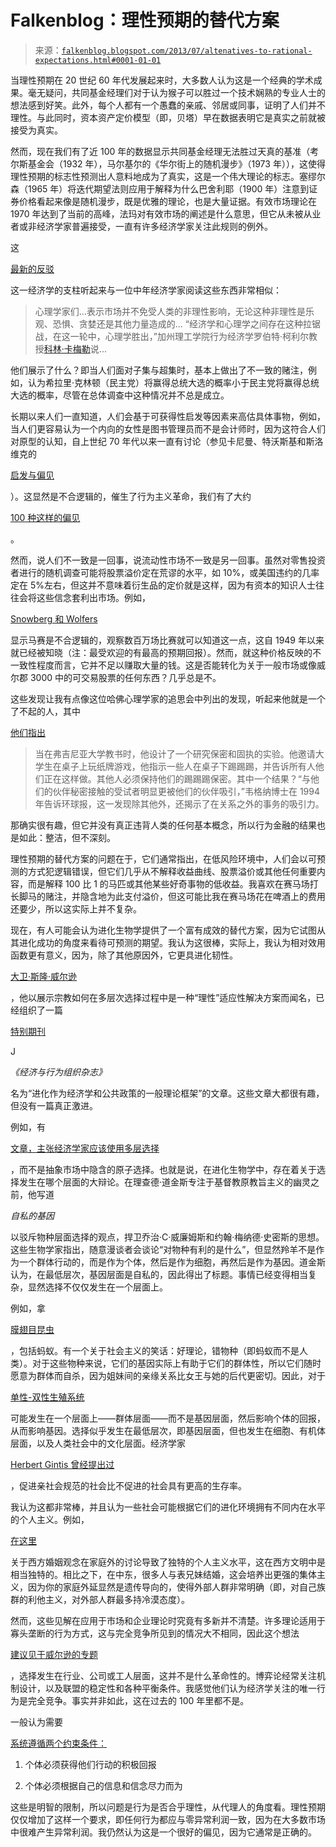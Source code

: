 <!--yml

类别：未分类

日期：2024-05-12 20:04:19

-->

# Falkenblog：理性预期的替代方案

> 来源：[`falkenblog.blogspot.com/2013/07/altenatives-to-rational-expectations.html#0001-01-01`](http://falkenblog.blogspot.com/2013/07/altenatives-to-rational-expectations.html#0001-01-01)

当理性预期在 20 世纪 60 年代发展起来时，大多数人认为这是一个经典的学术成果。毫无疑问，共同基金经理们对于认为猴子可以胜过一个技术娴熟的专业人士的想法感到好笑。此外，每个人都有一个愚蠢的亲戚、邻居或同事，证明了人们并不理性。与此同时，资本资产定价模型（即，贝塔）早在数据表明它是真实之前就被接受为真实。

然而，现在我们有了近 100 年的数据显示共同基金经理无法胜过天真的基准（考尔斯基金会（1932 年），马尔基尔的《华尔街上的随机漫步》（1973 年）），这使得理性预期的标志性预测出人意料地成为了真实，这是一个伟大理论的标志。塞缪尔森（1965 年）将迭代期望法则应用于解释为什么巴舍利耶（1900 年）注意到证券价格看起来像是随机漫步，既是优雅的理论，也是大量证据。有效市场理论在 1970 年达到了当前的高峰，法玛对有效市场的阐述是什么意思，但它从未被从业者或非经济学家普遍接受，一直有许多经济学家关注此规则的例外。

这

[最新的反驳](http://www.caltech.edu/content/psychology-influences-markets)

这一经济学的支柱听起来与一位中年经济学家阅读这些东西非常相似：

> 心理学家们...表示市场并不免受人类的非理性影响，无论这种非理性是乐观、恐惧、贪婪还是其他力量造成的... “经济学和心理学之间存在这种拉锯战，在这一轮中，心理学胜出，”加州理工学院行为经济学罗伯特·柯利尔教授[科林·卡梅勒](http://www.hss.caltech.edu/~camerer/camerer.html)说...

他们展示了什么？即当人们面对子集与超集时，基本上做出了不一致的赌注，例如，认为希拉里·克林顿（民主党）将赢得总统大选的概率小于民主党将赢得总统大选的概率，尽管在总体调查中这种情况并不总是成立。

长期以来人们一直知道，人们会基于可获得性启发等因素来高估具体事物，例如，当人们更容易认为一个内向的女性是图书管理员而不是会计师时，因为这符合人们对原型的认知，自上世纪 70 年代以来一直有讨论（参见卡尼曼、特沃斯基和斯洛维克的

[启发与偏见](http://www.amazon.com/dp/0521796792)

）。这显然是不合逻辑的，催生了行为主义革命，我们有了大约

[100 种这样的偏见](http://en.wikipedia.org/wiki/List_of_cognitive_biases)

。

然而，说人们不一致是一回事，说流动性市场不一致是另一回事。虽然对零售投资者进行的随机调查可能将股票溢价定在荒谬的水平，如 10%，或美国违约的几率定在 5%左右，但这并不意味着衍生品的定价就是这样，因为有资本的知识人士往往会将这些信念套利出市场。例如，

[Snowberg 和 Wolfers](http://www.hss.caltech.edu/~snowberg/papers/Snowberg-Wolfers%20Risk%20Love%20or%20Decision%20Weights-NBER.pdf)

显示马赛是不合逻辑的，观察数百万场比赛就可以知道这一点，这自 1949 年以来就已经被知晓（注：最受欢迎的有最高的预期回报）。然而，就这种价格反映的不一致性程度而言，它并不足以赚取大量的钱。这是否能转化为关于一般市场或像威尔郡 3000 中的可交易股票的任何东西？几乎总是不。

这些发现让我有点像这位哈佛心理学家的追思会中列出的发现，听起来他就是一个了不起的人，其中

[他们指出](http://www.bostonglobe.com/metro/2013/07/11/daniel-wegner-harvard-social-psychologist-unraveled-mysteries-thought-and-memory/SATmfA8Vo07c5lezCPZFyH/story.html)

> 当在弗吉尼亚大学教书时，他设计了一个研究保密和固执的实验。他邀请大学生在桌子上玩纸牌游戏，他指示一些人在桌子下踢踢踢，并告诉所有人他们正在这样做。其他人必须保持他们的踢踢踢保密。其中一个结果？“与他们的伙伴秘密接触的受试者明显更被他们的伙伴吸引，”韦格纳博士在 1994 年告诉环球报，这一发现除其他外，还揭示了在关系之外的事务的吸引力。

那确实很有趣，但它并没有真正违背人类的任何基本概念，所以行为金融的结果也是如此：整洁，但不深刻。

理性预期的替代方案的问题在于，它们通常指出，在低风险环境中，人们会以可预测的方式犯逻辑错误，但它们几乎从不解释收益曲线、股票溢价或其他任何重要内容，而是解释 100 比 1 的马匹或其他某些好奇事物的低收益。我喜欢在赛马场打长脚马的赌注，并隐含地为此支付溢价，但这可能比我在赛马场花在啤酒上的费用还要少，所以这实际上并不复杂。

现在，有人可能会认为进化生物学提供了一个富有成效的替代方案，因为它试图从其进化成功的角度来看待可预测的期望。我认为这很棒，实际上，我认为相对效用函数更有意义，因为，除了其他原因外，它更具进化韧性。

[大卫·斯隆·威尔逊](http://evolution-institute.org/sites/default/files/external_docs/Evolution%20as%20a%20general%20theoretical%20framework%20for%20economics%20and%20public%20policy%20.pdf)

，他以展示宗教如何在多层次选择过程中是一种“理性”适应性解决方案而闻名，已经组织了一篇

[特别期刊](http://evolution-institute.org/sites/default/files/external_docs/Evolution%20as%20a%20general%20theoretical%20framework%20for%20economics%20and%20public%20policy%20.pdf)

J

*《经济与行为组织杂志》*

名为“进化作为经济学和公共政策的一般理论框架”的文章。这些文章大都很有趣，但没有一篇真正激进。

例如，有

[文章，主张经济学家应该使用多层选择](http://evolution-institute.org/sites/default/files/external_docs/Darwin%27s%20invisible%20hand-%20Market%20competition%2C%20evolution%20and%20the%20firm%20.pdf)

，而不是抽象市场中隐含的原子选择。也就是说，在进化生物学中，存在着关于选择发生在哪个层面的大辩论。在理查德·道金斯专注于基督教原教旨主义的幽灵之前，他写道

*自私的基因*

以驳斥物种层面选择的观点，捍卫乔治·C·威廉姆斯和约翰·梅纳德·史密斯的思想。这些生物学家指出，随意漫谈者会谈论“对物种有利的是什么”，但显然羚羊不是作为一个群体行动的，而是作为个体，然后是作为细胞，再然后是作为基因。道金斯认为，在最低层次，基因层面是自私的，因此得出了标题。事情已经变得相当复杂，显然选择不仅仅发生在一个层面上。

例如，拿

[膜翅目昆虫](http://zh.wikipedia.org/wiki/%E8%86%9C%E7%BF%85%E7%9B%AE) 

，包括蚂蚁。有一个关于社会主义的笑话：好理论，错物种（即蚂蚁而不是人类）。对于这些物种来说，它们的基因实际上有助于它们的群体性，所以它们随时愿意为群体而自杀，因为姐妹间的亲缘关系比女王与她的后代更密切。因此，对于

[单性-双性生殖系统](http://www.animalbehavioronline.com/haplodiploidy.html)

可能发生在一个层面上——群体层面——而不是基因层面，然后影响个体的回报，从而影响基因。选择似乎发生在最低层次，即基因层面，但也发生在细胞、有机体层面，以及人类社会中的文化层面。经济学家

[Herbert Gintis 曾经提出过](http://www.sciencedirect.com/science/article/pii/S0022519303931043)

，促进亲社会规范的社会比不促进的社会具有更高的生存率。

我认为这都非常棒，并且认为一些社会可能根据它们的进化环境拥有不同内在水平的个人主义。例如，

[在这里](https://hbdchick.wordpress.com/2013/04/30/questions-some-of-us-thought-to-ask/)

关于西方婚姻观念在家庭外的讨论导致了独特的个人主义水平，这在西方文明中是相当独特的。相比之下，在中东，很多人与表兄妹结婚，这会培养出更强的集体主义，因为你的家庭外延显然是遗传导向的，使得外部人群非常明确（即，对自己族群的利他主义，对外部人群最多持冷漠态度）。

然而，这些见解在应用于市场和企业理论时究竟有多新并不清楚。许多理论适用于寡头垄断的行为方式，这与完全竞争所见到的情况大不相同，因此这个想法

[建议见于威尔逊的专题](http://evolution-institute.org/sites/default/files/external_docs/Darwin%27s%20invisible%20hand-%20Market%20competition%2C%20evolution%20and%20the%20firm%20.pdf)

，选择发生在行业、公司或工人层面，这并不是什么革命性的。博弈论经常关注机制设计，以及联盟的稳定性和各种平衡条件。我感觉他们认为经济学关注的唯一行为是完全竞争。事实并非如此，这在过去的 100 年里都不是。

一般认为需要

[系统遵循两个约束条件：](http://en.wikipedia.org/wiki/Contract_theory)

1.  个体必须获得他们行动的积极回报

1.  个体必须根据自己的信息和信念尽力而为

这些是明智的限制，所以问题是行为是否合乎理性，从代理人的角度看。理性预期仅仅增加了这样一个要求，即任何行为都应与零异常利润一致，因为在大多数市场中很难产生异常利润。我仍然认为这是一个很好的偏见，因为它通常是正确的。
